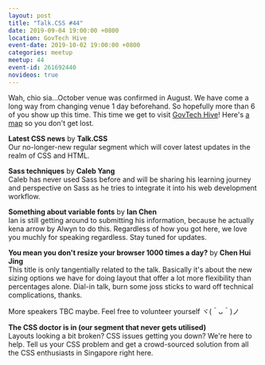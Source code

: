 ```yaml
---
layout: post
title: "Talk.CSS #44"
date: 2019-09-04 19:00:00 +0800
location: GovTech Hive
event-date: 2019-10-02 19:00:00 +0800
categories: meetup
meetup: 44
event-id: 261692440
novideos: true
---
```

Wah, chio sia...October venue was confirmed in August. We have come a long way from changing venue 1 day beforehand. So hopefully more than 6 of you show up this time. This time we get to visit [GovTech Hive](https://www.tech.gov.sg/)! Here's [a map](https://www.google.com/maps/place/GovTech+Hive/@1.2998708,103.7893391,15z/data=!4m2!3m1!1s0x0:0x2202a995a6abc728?sa=X&ved=2ahUKEwif4-alwbfkAhUDAGMBHY2QBwwQ_BIwE3oECA0QCA) so you don't get lost.

**Latest CSS news** by **Talk.CSS**  
Our no-longer-new regular segment which will cover latest updates in the realm of CSS and HTML.

**Sass techniques** by **Caleb Yang**  
Caleb has never used Sass before and will be sharing his learning journey and perspective on Sass as he tries to integrate it into his web development workflow.

**Something about variable fonts** by **Ian Chen**  
Ian is still getting around to submitting his information, because he actually kena arrow by Alwyn to do this. Regardless of how you got here, we love you muchly for speaking regardless. Stay tuned for updates.

**You mean you don't resize your browser 1000 times a day?** by **Chen Hui Jing**  
This title is only tangentially related to the talk. Basically it's about the new sizing options we have for doing layout that offer a lot more flexibility than percentages alone. Dial-in talk, burn some joss sticks to ward off technical complications, thanks.

More speakers TBC maybe. Feel free to volunteer yourself <span class="o-kaomoji">ヾ(＾ᴗ＾)ノ</span>

**The CSS doctor is in (our segment that never gets utilised)**  
Layouts looking a bit broken? CSS issues getting you down? We're here to help. Tell us your CSS problem and get a crowd-sourced solution from all the CSS enthusiasts in Singapore right here.
